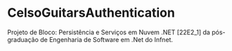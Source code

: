 # CelsoGuitarsAuthentication

Projeto de Bloco: Persistência e Serviços em Nuvem .NET [22E2_1] da pós-graduação de Engenharia de Software em .Net do Infnet.
